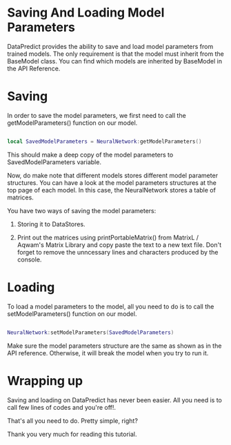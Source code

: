 # Saving And Loading Model Parameters

DataPredict provides the ability to save and load model parameters from trained models. The only requirement is that the model must inherit from the BaseModel class. You can find which models are inherited by BaseModel in the API Reference.

# Saving

In order to save the model parameters, we first need to call the getModelParameters() function on our model.

```lua

local SavedModelParameters = NeuralNetwork:getModelParameters()

```

This should make a deep copy of the model parameters to SavedModelParameters variable.

Now, do make note that different models stores different model parameter structures. You can have a look at the model parameters structures at the top page of each model. In this case, the NeuralNetwork stores a table of matrices.

You have two ways of saving the model parameters:

1. Storing it to DataStores.

2. Print out the matrices using printPortableMatrix() from MatrixL / Aqwam's Matrix Library and copy paste the text to a new text file. Don't forget to remove the unncessary lines and characters produced by the console.

# Loading

To load a model parameters to the model, all you need to do is to call the setModelParameters() function on our model.

```lua

NeuralNetwork:setModelParameters(SavedModelParameters)

```

Make sure the model parameters structure are the same as shown as in the API reference. Otherwise, it will break the model when you try to run it.

# Wrapping up

Saving and loading on DataPredict has never been easier. All you need is to call few lines of codes and you're off!.

That's all you need to do. Pretty simple, right?

Thank you very much for reading this tutorial.
